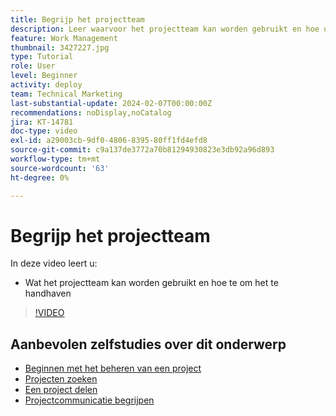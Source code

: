 ```yaml
---
title: Begrijp het projectteam
description: Leer waarvoor het projectteam kan worden gebruikt en hoe u dit kunt onderhouden.
feature: Work Management
thumbnail: 3427227.jpg
type: Tutorial
role: User
level: Beginner
activity: deploy
team: Technical Marketing
last-substantial-update: 2024-02-07T00:00:00Z
recommendations: noDisplay,noCatalog
jira: KT-14781
doc-type: video
exl-id: a29003cb-9df0-4806-8395-80ff1fd4efd8
source-git-commit: c9a137de3772a70b81294930823e3db92a96d893
workflow-type: tm+mt
source-wordcount: '63'
ht-degree: 0%

---
```


# Begrijp het projectteam

In deze video leert u:

* Wat het projectteam kan worden gebruikt en hoe te om het te handhaven

>[!VIDEO](https://video.tv.adobe.com/v/3427227/?quality=12&learn=on)

## Aanbevolen zelfstudies over dit onderwerp

* [Beginnen met het beheren van een project](https://experienceleague.adobe.com/en/docs/workfront-learn/tutorials-workfront/manage-work/projects/getting-started-manage-a-project.md)
* [Projecten zoeken](https://experienceleague.adobe.com/en/docs/workfront-learn/tutorials-workfront/manage-work/projects/find-projects.md)
* [Een project delen](https://experienceleague.adobe.com/en/docs/workfront-learn/tutorials-workfront/manage-work/projects/share-a-project.md)
* [Projectcommunicatie begrijpen](https://experienceleague.adobe.com/en/docs/workfront-learn/tutorials-workfront/manage-work/projects/understand-project-communication.md)
